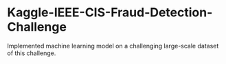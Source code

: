 # Kaggle-IEEE-CIS-Fraud-Detection-Challenge
Implemented machine learning model on a challenging large-scale dataset of this challenge.
